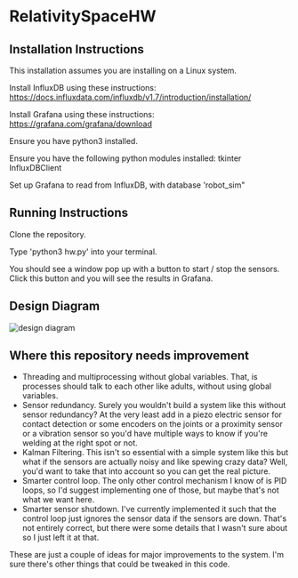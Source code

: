 # RelativitySpaceHW

## Installation Instructions

This installation assumes you are installing on a Linux system. 

Install InfluxDB using these instructions: https://docs.influxdata.com/influxdb/v1.7/introduction/installation/

Install Grafana using these instructions: https://grafana.com/grafana/download 

Ensure you have python3 installed. 

Ensure you have the following python modules installed: 
tkinter
InfluxDBClient

Set up Grafana to read from InfluxDB, with database 'robot\_sim"


## Running Instructions

Clone the repository. 

Type 'python3 hw.py' into your terminal. 

You should see a window pop up with a button to start / stop the sensors. 
Click this button and you will see the results in Grafana. 


## Design Diagram

![design diagram](design.png?raw=true)


## Where this repository needs improvement

* Threading and multiprocessing without global variables. That, is processes should talk to each 
other like adults, without using global variables. 
* Sensor redundancy. Surely you wouldn't build a system like this without sensor redundancy? At 
the very least add in a piezo electric sensor for contact detection or some encoders on the 
joints or a proximity sensor or a vibration sensor so you'd have multiple ways to know if you're 
welding at the right spot or not. 
* Kalman Filtering. This isn't so essential with a simple system like this but what if the 
sensors are actually noisy and like spewing crazy data? Well, you'd want to take that into 
account so you can get the real picture. 
* Smarter control loop. The only other control mechanism I know of is PID loops, so I'd 
suggest implementing one of those, but maybe that's not what we want here. 
* Smarter sensor shutdown. I've currently implemented it such that the control loop just ignores 
the sensor data if the sensors are down. That's not entirely correct, but there were some 
details that I wasn't sure about so I just left it at that.  

These are just a couple of ideas for major improvements to the system. I'm sure there's other 
things that could be tweaked in this code. 

